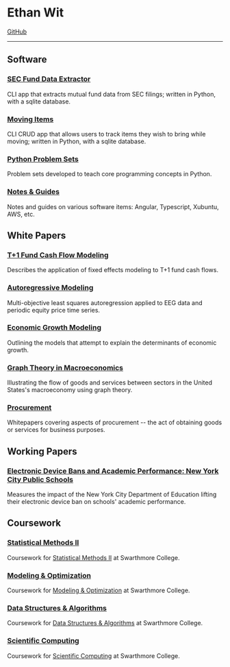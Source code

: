 # Ethan Wit

[GitHub](https://github.com/ethan-wit)

---

## Software

### [SEC Fund Data Extractor](https://ethan-wit.github.io/sec_fund_data_extractor.html)

CLI app that extracts mutual fund data from SEC filings; written in Python, with a sqlite database.

### [Moving Items](https://github.com/ethan-wit/moving-items)

CLI CRUD app that allows users to track items they wish to bring while moving; written in Python, with a sqlite database.

### [Python Problem Sets](https://ethan-wit.github.io/Python_Problem_Sets.html)

Problem sets developed to teach core programming concepts in Python.

### [Notes & Guides](https://ethan-wit.github.io/software_notes.html)

Notes and guides on various software items: Angular, Typescript, Xubuntu, AWS, etc.

## White Papers

### [T+1 Fund Cash Flow Modeling](https://ethan-wit.github.io/fund_t+1_cash_flow_prediction_documentation.html)

Describes the application of fixed effects modeling to T+1 fund cash flows.

### [Autoregressive Modeling](https://ethan-wit.github.io/Autoregressive_Modeling.html)

Multi-objective least squares autoregression applied to EEG data and periodic equity price time series.

### [Economic Growth Modeling](https://ethan-wit.github.io/Economic_Growth.html)

Outlining the models that attempt to explain the determinants of economic growth.

### [Graph Theory in Macroeconomics](https://ethan-wit.github.io/macro_graph.html)

Illustrating the flow of goods and services between sectors in the United States's macroeconomy using graph theory.

### [Procurement](https://ethan-wit.github.io/Procurement.html)

Whitepapers covering aspects of procurement -- the act of obtaining goods or services for business purposes.

## Working Papers

### [Electronic Device Bans and Academic Performance: New York City Public Schools](https://ethan-wit.github.io/EDB_NYC_AP.html)

Measures the impact of the New York City Department of Education lifting their electronic device ban on schools' academic performance.

## Coursework

### [Statistical Methods II](https://ethan-wit.github.io/Statistical_Methods_II.html)

Coursework for [Statistical Methods II](https://bit.ly/2FdL7oY) at Swarthmore College.

### [Modeling & Optimization](https://ethan-wit.github.io/Modeling_Optimization.html)

Coursework for [Modeling & Optimization](https://bit.ly/2qU9BQE) at Swarthmore College.

### [Data Structures & Algorithms](https://ethan-wit.github.io/Data_Structures_Algorithms)

Coursework for [Data Structures & Algorithms](https://www.cs.swarthmore.edu/courses/CS35/S20/schedule.php) at Swarthmore College.

### [Scientific Computing](https://ethan-wit.github.io/Scientific_Computing.html)

Coursework for [Scientific Computing](https://bit.ly/385sKjg) at Swarthmore College.
